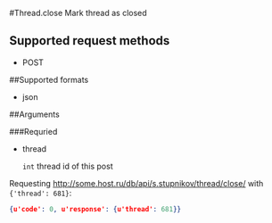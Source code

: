 #Thread.close
Mark thread as closed

## Supported request methods 
* POST

##Supported formats
* json

##Arguments


###Requried
* thread

   ```int``` thread id of this post


Requesting http://some.host.ru/db/api/s.stupnikov/thread/close/ with ```{'thread': 681}```:
```json
{u'code': 0, u'response': {u'thread': 681}}
```
